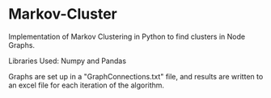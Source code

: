 # Markov-Cluster
Implementation of Markov Clustering in Python to find clusters in Node Graphs.

Libraries Used: Numpy and Pandas

Graphs are set up in a "GraphConnections.txt" file, and results are written to an excel file for each iteration of the algorithm.
